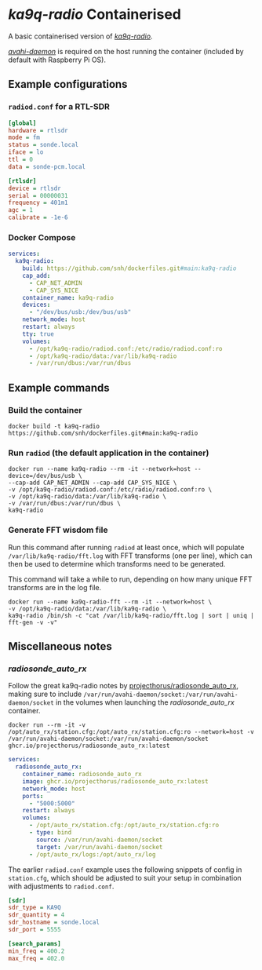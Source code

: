 # _ka9q-radio_ Containerised

A basic containerised version of [_ka9q-radio_](https://github.com/ka9q/ka9q-radio).

[_avahi-daemon_](https://avahi.org/) is required on the host running the container (included by default with Raspberry Pi OS).

## Example configurations

### `radiod.conf` for a RTL-SDR

```ini
[global]
hardware = rtlsdr
mode = fm
status = sonde.local
iface = lo
ttl = 0
data = sonde-pcm.local

[rtlsdr]
device = rtlsdr
serial = 00000031
frequency = 401m1
agc = 1
calibrate = -1e-6
```

### Docker Compose

```yaml
services:
  ka9q-radio:
    build: https://github.com/snh/dockerfiles.git#main:ka9q-radio
    cap_add:
      - CAP_NET_ADMIN
      - CAP_SYS_NICE
    container_name: ka9q-radio
    devices:
      - "/dev/bus/usb:/dev/bus/usb"
    network_mode: host
    restart: always
    tty: true
    volumes:
      - /opt/ka9q-radio/radiod.conf:/etc/radio/radiod.conf:ro
      - /opt/ka9q-radio/data:/var/lib/ka9q-radio
      - /var/run/dbus:/var/run/dbus
```

## Example commands

### Build the container

```shell
docker build -t ka9q-radio https://github.com/snh/dockerfiles.git#main:ka9q-radio
```

### Run `radiod` (the default application in the container)

```shell
docker run --name ka9q-radio --rm -it --network=host --device=/dev/bus/usb \
--cap-add CAP_NET_ADMIN --cap-add CAP_SYS_NICE \
-v /opt/ka9q-radio/radiod.conf:/etc/radio/radiod.conf:ro \
-v /opt/ka9q-radio/data:/var/lib/ka9q-radio \
-v /var/run/dbus:/var/run/dbus \
ka9q-radio
```

### Generate FFT wisdom file

Run this command after running `radiod` at least once, which will populate `/var/lib/ka9q-radio/fft.log` with FFT transforms (one per line), which can then be used to determine which transforms need to be generated.

This command will take a while to run, depending on how many unique FFT transforms are in the log file.

```shell
docker run --name ka9q-radio-fft --rm -it --network=host \
-v /opt/ka9q-radio/data:/var/lib/ka9q-radio \
ka9q-radio /bin/sh -c "cat /var/lib/ka9q-radio/fft.log | sort | uniq | fft-gen -v -v"
```

## Miscellaneous notes

### _radiosonde_auto_rx_

Follow the great ka9q-radio notes by [projecthorus/radiosonde_auto_rx](https://github.com/projecthorus/radiosonde_auto_rx/wiki/KA9Q%E2%80%90Radio-Setup-Notes), making sure to include `/var/run/avahi-daemon/socket:/var/run/avahi-daemon/socket` in the volumes when launching the _radiosonde_auto_rx_ container.

```shell
docker run --rm -it -v /opt/auto_rx/station.cfg:/opt/auto_rx/station.cfg:ro --network=host -v /var/run/avahi-daemon/socket:/var/run/avahi-daemon/socket ghcr.io/projecthorus/radiosonde_auto_rx:latest
```

```yaml
services:
  radiosonde_auto_rx:
    container_name: radiosonde_auto_rx
    image: ghcr.io/projecthorus/radiosonde_auto_rx:latest
    network_mode: host
    ports:
      - "5000:5000"
    restart: always
    volumes:
      - /opt/auto_rx/station.cfg:/opt/auto_rx/station.cfg:ro
      - type: bind
        source: /var/run/avahi-daemon/socket
        target: /var/run/avahi-daemon/socket
      - /opt/auto_rx/logs:/opt/auto_rx/log
```

The earlier `radiod.conf` example uses the following snippets of config in `station.cfg`, which should be adjusted to suit your setup in combination with adjustments to `radiod.conf`.

```ini
[sdr]
sdr_type = KA9Q
sdr_quantity = 4
sdr_hostname = sonde.local
sdr_port = 5555

[search_params]
min_freq = 400.2
max_freq = 402.0
```
